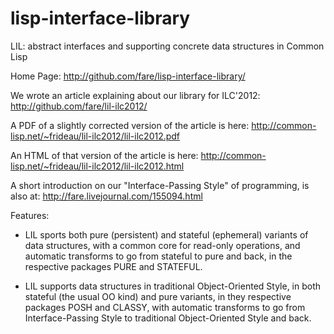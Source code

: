 lisp-interface-library
======================

LIL: abstract interfaces and supporting concrete data structures in Common Lisp

Home Page:
	http://github.com/fare/lisp-interface-library/

We wrote an article explaining about our library for ILC'2012:
	http://github.com/fare/lil-ilc2012/

A PDF of a slightly corrected version of the article is here:
	http://common-lisp.net/~frideau/lil-ilc2012/lil-ilc2012.pdf

An HTML	of that version of the article is here:
	http://common-lisp.net/~frideau/lil-ilc2012/lil-ilc2012.html

A short introduction on our "Interface-Passing Style" of programming, is also at:
	http://fare.livejournal.com/155094.html

Features:

* LIL sports both pure (persistent) and stateful (ephemeral) variants
 of data structures, with a common core for read-only operations,
 and automatic transforms to go from stateful to pure and back,
 in the respective packages PURE and STATEFUL.

* LIL supports data structures in traditional Object-Oriented Style,
 in both stateful (the usual OO kind) and pure variants,
 in they respective packages POSH and CLASSY,
 with automatic transforms to go from Interface-Passing Style to
 traditional Object-Oriented Style and back.
